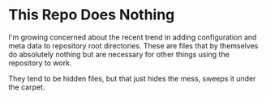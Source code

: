 # This Repo Does Nothing
I'm growing concerned about the recent trend in adding configuration and meta data to repository root directories. These are files that by themselves do absolutely nothing but are necessary for other things using the repository to work.

They tend to be hidden files, but that just hides the mess, sweeps it under the carpet.
